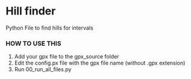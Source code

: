 
# Hill finder

Python File to find hills for intervals

### HOW TO USE THIS


1. Add your gpx file to the gpx_source folder
2. Edit the config.px file with the gpx file name (without .gpx extension)
3. Run 00_run_all_files.py
